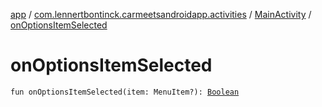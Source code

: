 [app](../../index.md) / [com.lennertbontinck.carmeetsandroidapp.activities](../index.md) / [MainActivity](index.md) / [onOptionsItemSelected](./on-options-item-selected.md)

# onOptionsItemSelected

`fun onOptionsItemSelected(item: MenuItem?): `[`Boolean`](https://kotlinlang.org/api/latest/jvm/stdlib/kotlin/-boolean/index.html)